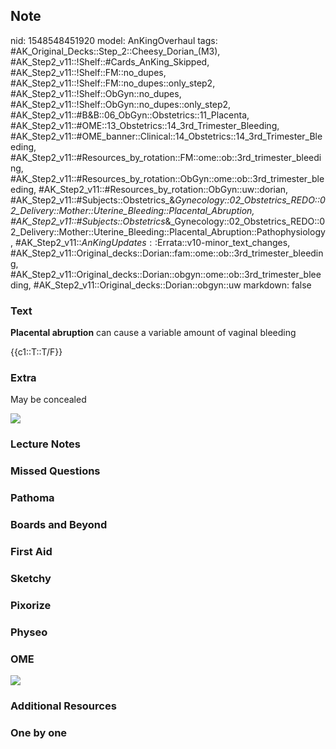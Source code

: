## Note
nid: 1548548451920
model: AnKingOverhaul
tags: #AK_Original_Decks::Step_2::Cheesy_Dorian_(M3), #AK_Step2_v11::!Shelf::#Cards_AnKing_Skipped, #AK_Step2_v11::!Shelf::FM::no_dupes, #AK_Step2_v11::!Shelf::FM::no_dupes::only_step2, #AK_Step2_v11::!Shelf::ObGyn::no_dupes, #AK_Step2_v11::!Shelf::ObGyn::no_dupes::only_step2, #AK_Step2_v11::#B&B::06_ObGyn::Obstetrics::11_Placenta, #AK_Step2_v11::#OME::13_Obstetrics::14_3rd_Trimester_Bleeding, #AK_Step2_v11::#OME_banner::Clinical::14_Obstetrics::14_3rd_Trimester_Bleeding, #AK_Step2_v11::#Resources_by_rotation::FM::ome::ob::3rd_trimester_bleeding, #AK_Step2_v11::#Resources_by_rotation::ObGyn::ome::ob::3rd_trimester_bleeding, #AK_Step2_v11::#Resources_by_rotation::ObGyn::uw::dorian, #AK_Step2_v11::#Subjects::Obstetrics_&_Gynecology::02_Obstetrics_REDO::02_Delivery::Mother::Uterine_Bleeding::Placental_Abruption, #AK_Step2_v11::#Subjects::Obstetrics_&_Gynecology::02_Obstetrics_REDO::02_Delivery::Mother::Uterine_Bleeding::Placental_Abruption::Pathophysiology, #AK_Step2_v11::$AnKingUpdates::$Errata::v10-minor_text_changes, #AK_Step2_v11::Original_decks::Dorian::fam::ome::ob::3rd_trimester_bleeding, #AK_Step2_v11::Original_decks::Dorian::obgyn::ome::ob::3rd_trimester_bleeding, #AK_Step2_v11::Original_decks::Dorian::obgyn::uw
markdown: false

### Text
<b>Placental abruption</b> can cause a variable amount of vaginal
bleeding
<div>
  {{c1::T::T/F}}
</div>

### Extra
May be concealed
<div><img src="paste-83580063580163.jpg"></div>

### Lecture Notes


### Missed Questions


### Pathoma


### Boards and Beyond


### First Aid


### Sketchy


### Pixorize


### Physeo


### OME
<div class="ome-widget">
  <a href=
  "https://onlinemeded.org/spa/obstetrics/3rd-trimester-bleeding/acquire?ref=anki">
  <img src="_OME_AnkiFlashcards_Lesson_2.png"></a>
</div>

### Additional Resources


### One by one


